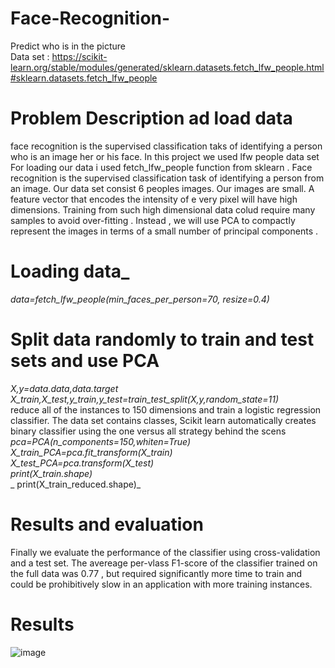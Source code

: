 # Face-Recognition-
Predict who is in the picture  
Data set : https://scikit-learn.org/stable/modules/generated/sklearn.datasets.fetch_lfw_people.html#sklearn.datasets.fetch_lfw_people

# Problem Description ad load data 
face recognition is the supervised classification taks of identifying a person who is an image her or his face. In this project we used lfw people data set
For loading our data i used fetch_lfw_people function from sklearn . 
Face recognition is the supervised classification task of identifying a person from an image.
Our data set consist 6 peoples images. Our images are small. A feature vector that encodes the intensity of e
very pixel will have high dimensions. Training from such high dimensional data colud require many samples to avoid over-fitting . 
Instead , we will use PCA to compactly represent the images in terms of a small number of principal components .

 # Loading data_ </br>
  _data=fetch_lfw_people(min_faces_per_person=70, resize=0.4)_ </br>
  
# Split data randomly to train and test sets and use PCA
   _X,y=data.data,data.target_ </br>
   _X_train,X_test,y_train,y_test=train_test_split(X,y,random_state=11)_</br>
reduce all of the instances to 150 dimensions and train a logistic regression classifier. The data set contains classes, 
Scikit learn automatically creates binary classifier using the one versus all strategy behind the scens 
_pca=PCA(n_components=150,whiten=True)_<br>
_X_train_PCA=pca.fit_transform(X_train)_<br>
_X_test_PCA=pca.transform(X_test)_<br>
_print(X_train.shape)_<br>
_ print(X_train_reduced.shape)_<br>
# Results and evaluation 
Finally we evaluate the performance of the classifier using cross-validation and a test set.  The avereage per-vlass F1-score of the classifier trained on the full data was 0.77 ,
but required significantly more time to train and could be prohibitively slow in an application with more training instances. 
</br>

# Results 

![image](https://user-images.githubusercontent.com/99141535/163468908-690c5906-da2e-4005-bdff-39ddcb665cf9.png)
